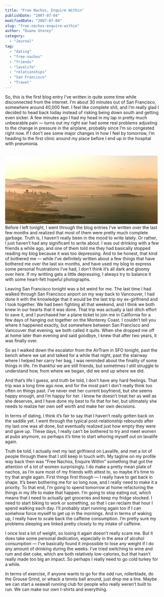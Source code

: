 ```yaml
---
title: "Free Nachos, Enquire Within"
publishDate: "2007-07-04"
modifiedDate: "2007-07-04"
slug: "free-nachos-enquire-within"
author: "Duane Storey"
category:
  - "Journal"
tag:
  - "dating"
  - "free-nachos"
  - "friends"
  - "lavalife"
  - "relationships"
  - "San Francisco"
  - "Travel"
---
```


So, this is the first blog entry I’ve written in quite some time while disconnected from the internet. I’m about 30 minutes out of San Francisco, somewhere around 40,000 feet. I feel like complete shit, and I’m really glad I decided to head back today instead of risking being down south and getting even sicker. A few minutes ago I had my head in my lap in pretty much unbearable pain — turns out my right ear had some real problems adjusting to the change in pressure in the airplane, probably since I’m so congested right now. If I don’t see some major changes in how I feel by tomorrow, I’m heading to the first clinic around my place before I end up in the hospital with pneumonia.

  
[  
![](_images/free-nachos-enquire-within-1.jpg)  ](http://www.flickr.com/photos/duanestorey/715967513/)  
Before I left tonight, I went through the blog entries I’ve written over the last few months and realized that most of them were pretty much complete garbage. Truth is, I haven’t really been in the mood to write lately. Or rather, I just haven’t had any significant to write about. I was out drinking with a few friends a while ago, and one of them told me they had basically stopped reading my blog because it was too depressing. And to be honest, that kind of bothered me — while I’ve definitely written about a few things that have bothered me over the last six months, and have used my blog to express some personal frustrations I’ve had, I don’t think it’s all dark and gloomy over here. If my writting gets a little depressing, I always try to balance it with some heart-felt hopeful photographs.

Leaving San Francisco tonight was a bit weird for me. The last time I had walked through San Francisco airport on my way back to Vancouver, I had done it with the knowledge that it would be the last trip my ex-girlfriend and I took together. We had been fighting all that weekend, and I think we both knew in our hearts that it was done. That trip was actually a last ditch effort to save it, and I purchased her a plane ticket to join me in California for a few days of hanging out together on the Monterey Coast. I couldn’t tell you where it happened exactly, but somewhere between San Francisco and Vancouver that evening, we both called it quits. When she dropped me off at home later than evening and said goodbye, I knew that after two years, it was finally over.

So as I walked down the escalator from the AirTram in SFO tonight, past the bench where we sat and talked for a while that night, past the stairway where I helped her carry her bag, I was reminded about the finality of some things in life. I’m thankful we are still friends, but sometimes I still struggle to understand how, from where we began, did we end up where we did.

And that’s life I guess, and truth be told, I don’t have any hard feelings. That trip was a long time ago now, and for the most part I don’t really think too often on things past. I’ve never met her current boyfriend, but she seems happy enough, and I’m happy for her. I know he doesn’t treat her as well as she deserves, and I have done my best to fix that for her, but ultimately she needs to realize her own self worth and make her own decisions.

In terms of dating, I think it’s fair to say that I haven’t really gotten back on the saddle yet. I went through the typical post-relationship rebounds after my last one was all done, but eventually realized just how empty they were and gave up. These days, I really can’t be bothered to try and meet women at pubs anymore, so perhaps it’s time to start whoring myself out on lavalife again.

Truth be told, I actually met my last girlfriend on Lavalife, and met a lot of people through there that I still keep in touch with. My tagline on my profile way back then was “Free Nachos, Enquire Within” something that got the attention of a lot of women surprisingly. I do make a pretty mean plate of nachos, as I’m sure most of my friends with attest to, so maybe it’s time to try that angle again. First things first though — I really have to get back in shape. It’s been bothering me for so long now, and I really need to make it a priority. To that end, I’m going to spend tomorrow at home refactoring the things in my life to make that happen. I’m going to stop eating out, which means that I need to actually get groceries and keep my fridge stocked. I need to start biking to work or something, so that I can reclaim that hour I spend walking each day. I’ll probably start running again too if I can somehow force myself to get up in the mornings. And in terms of waking up, I really have to scale back the caffeine consumption. I’m pretty sure my problems sleeping are linked pretty closely to my intake of caffeine.

I once lost a lot of weight, so losing it again doesn’t really scare me. But it does take some personal dedication, especially in the area of alcohol consumption — I’ve basically found it impossible to lose any weight if I do any amount of drinking during the weeks. I’ve tried switching to wine and rum and diet coke, which are both relatively low-calories, but that hasn’t really made too big an impact. So perhaps I really need to go cold turkey for a while.

In terms of exercise, if anyone wants to go for the odd run, rollerblade, do the Grouse Grind, or whack a tennis ball around, just drop me a line. Maybe we can start a seawall running club for people who really weren’t built to run. We can make our own t-shirts and everything.